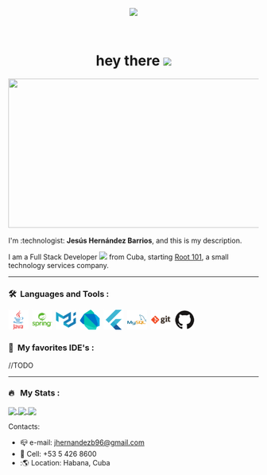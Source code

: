 <p align="center"><img src="https://media.giphy.com/media/M9gbBd9nbDrOTu1Mqx/giphy.gif" width="100"/></p>
<p align="center">
<p align="center"><img src="https://komarev.com/ghpvc/?username=JesusHdezWaterloo&style=flat-square&color=blue" alt=""></p>

<h1 align="center">hey there <img src="https://media.giphy.com/media/hvRJCLFzcasrR4ia7z/giphy.gif" width="30px"></h1>

<p align="center"><img src="https://media.giphy.com/media/dWesBcTLavkZuG35MI/giphy.gif" width="600" height="300"  /></p>


<p align="left"> 
I'm :technologist: <strong>Jesús Hernández Barrios</strong>, and this is my description.
</p>

I am a Full Stack Developer <img src="https://media.giphy.com/media/WUlplcMpOCEmTGBtBW/giphy.gif" width="30"> from Cuba, starting [Root 101](), a small technology services company.

---

### 🛠 &nbsp;Languages and Tools :

<p>
<img src="https://github.com/devicons/devicon/blob/master/icons/java/java-original-wordmark.svg" title="Java" alt="Java" width="40" height="40"/>&nbsp;
<img src="https://github.com/devicons/devicon/blob/master/icons/spring/spring-original-wordmark.svg" title="Spring" alt="Spring" width="40" height="40"/>&nbsp;
<img src="https://github.com/devicons/devicon/blob/master/icons/materialui/materialui-original.svg" title="Material UI" alt="Material UI" width="40" height="40"/>&nbsp;
<img src="https://github.com/devicons/devicon/blob/master/icons/dart/dart-original.svg" title="Dart" alt="Dart" width="40" height="40"/>&nbsp;
<img src="https://github.com/devicons/devicon/blob/master/icons/flutter/flutter-original.svg" title="Flutter" alt="Flutter" width="40" height="40"/>&nbsp;
<img src="https://github.com/devicons/devicon/blob/master/icons/mysql/mysql-original-wordmark.svg" title="MySQL"  alt="MySQL" width="40" height="40"/>&nbsp;
<img src="https://github.com/devicons/devicon/blob/master/icons/git/git-original-wordmark.svg" title="Git" **alt="Git" width="40" height="40"/>&nbsp;
<img src="https://github.com/devicons/devicon/blob/master/icons/github/github-original.svg" title="Github" **alt="Github" width="40" height="40"/>&nbsp;

</p>

### 🦄 &nbsp;My favorites IDE's :

<p>
//TODO
</p>

---

### 🔥 &nbsp; My Stats :

<a href="https://github-readme-stats.vercel.app/">
  <img align="center" src="https://github-readme-stats.vercel.app/api?username=JesusHdezWaterloo&count_private=true&theme=merko&show_icons=true" />
</a>

<a href="http://github-readme-streak-stats.herokuapp.com">
  <img align="center" src="http://github-readme-streak-stats.herokuapp.com?user=JesusHdezWaterloo&theme=dark&background=000000)](https://git.io/streak-stats" />
</a>

<a href="http://github-readme-streak-stats.herokuapp.com">
  <img align="center" src="https://github-readme-stats.vercel.app/api/top-langs/?username=JesusHdezWaterloo&layout=compact&theme=vision-friendly-dark" />
</a>

Contacts:
- :mailbox_closed: e-mail: jhernandezb96@gmail.com
- :iphone: Cell: +53 5 426 8600
- ::earth_americas: Location: Habana, Cuba



